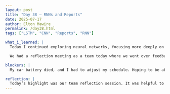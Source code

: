 ```yaml
---
layout: post
title: "Day 38 – RNNs and Reports"
date: 2025-07-17
author: Elton Mawire
permalink: /day38.html
tags: ["LSTM", "CNN", "Reports", "RNN"]

what_i_learned: |
  Today I continued exploring neural networks, focusing more deeply on how different architectures handle sequential data. I revisited core concepts of LSTMs but also began looking into GRUs (Gated Recurrent Units) and how they compare in performance and complexity. This helped me think more critically about which models might be more efficient or suitable given the size and structure of our PM2.5 dataset. I also started reviewing examples of how researchers have combined traditional machine learning with neural networks to improve accuracy.

  We had a reflection meeting as a team today where we went over feedback from Dr. Li and re-aligned on our project goals for the rest of the internship. The conversation helped clarify our focus: we need to collect additional relevant datasets and begin implementing neural models like LSTM and GRU to see how well they predict PM2.5 concentrations over time.

blockers: |
  My car battery died, and I had to adjust my schedule. Hoping to be able to get it fixed today.

reflection: |
  Today’s highlight was our team reflection session. It was helpful to pause and assess how far we’ve come, what we’ve learned, and where we need to go next. Hearing everyone's perspectives made it clear that we’re all on the same page about diving into neural network implementation. I felt encouraged by the fact that the team is growing more confident in the technical direction we're heading. Personally, I’m excited to apply the theoretical understanding I’ve been building to actual models and predictions in the coming week. The combination of technical deep dives and group reflection really helped bring purpose and clarity to today’s work.
---
```

